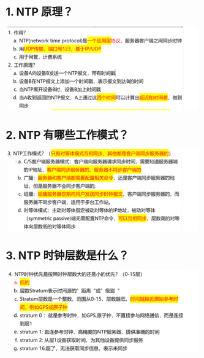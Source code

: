 # 1. NTP 原理？

![alt text](images/面试题---NTP基础/image.png)

# 2. NTP 有哪些工作模式？

![alt text](images/面试题---NTP基础/image-1.png)

# 3. NTP 时钟层数是什么？

![alt text](images/面试题---NTP基础/image-2.png)

